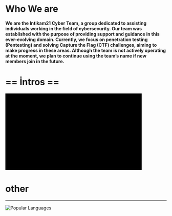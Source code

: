 # Who We are
**We are the Intikam21 Cyber Team, a group dedicated to assisting individuals working in the field of cybersecurity. Our team was established with the purpose of providing support and guidance in this ever-evolving domain.
Currently, we focus on penetration testing (Pentesting) and solving Capture the Flag (CTF) challenges, aiming to make progress in these areas. Although the team is not actively operating at the moment, we plan to continue using the team’s name if new members join in the future.**

# == İntros ==
![intro](https://github.com/Intikam21kurucu/intmages/blob/main/lv_0_20250104174243.gif)

# **other**
---------
![Popular Languages](https://github-readme-stats.vercel.app/api/top-langs/?username=Intikam21kurucu&layout=compact)
